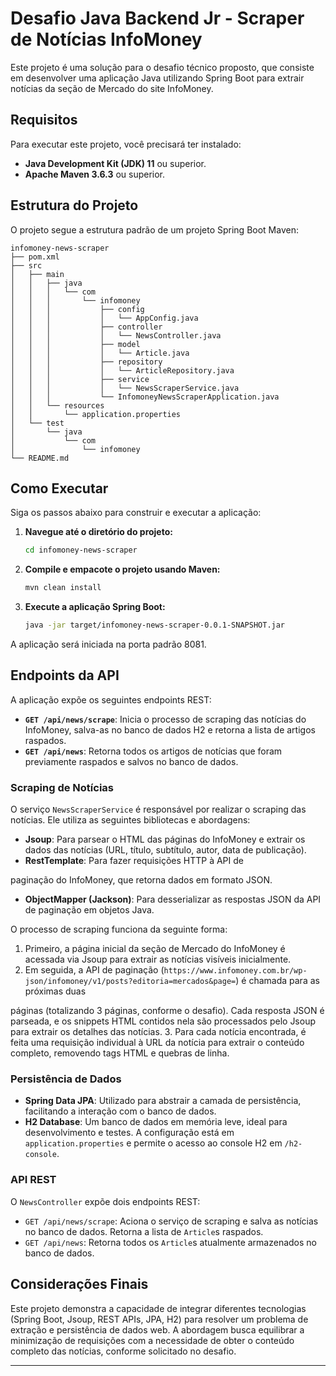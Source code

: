 # Desafio Java Backend Jr - Scraper de Notícias InfoMoney

Este projeto é uma solução para o desafio técnico proposto, que consiste em desenvolver uma aplicação Java utilizando Spring Boot para extrair notícias da seção de Mercado do site InfoMoney.

## Requisitos

Para executar este projeto, você precisará ter instalado:

*   **Java Development Kit (JDK) 11** ou superior.
*   **Apache Maven 3.6.3** ou superior.

## Estrutura do Projeto

O projeto segue a estrutura padrão de um projeto Spring Boot Maven:

```
infomoney-news-scraper
├── pom.xml
├── src
│   ├── main
│   │   ├── java
│   │   │   └── com
│   │   │       └── infomoney
│   │   │           ├── config
│   │   │           │   └── AppConfig.java
│   │   │           ├── controller
│   │   │           │   └── NewsController.java
│   │   │           ├── model
│   │   │           │   └── Article.java
│   │   │           ├── repository
│   │   │           │   └── ArticleRepository.java
│   │   │           ├── service
│   │   │           │   └── NewsScraperService.java
│   │   │           └── InfomoneyNewsScraperApplication.java
│   │   └── resources
│   │       └── application.properties
│   └── test
│       └── java
│           └── com
│               └── infomoney
└── README.md
```

## Como Executar

Siga os passos abaixo para construir e executar a aplicação:

1.  **Navegue até o diretório do projeto:**
    ```bash
    cd infomoney-news-scraper
    ```

2.  **Compile e empacote o projeto usando Maven:**
    ```bash
    mvn clean install
    ```

3.  **Execute a aplicação Spring Boot:**
    ```bash
    java -jar target/infomoney-news-scraper-0.0.1-SNAPSHOT.jar
    ```

A aplicação será iniciada na porta padrão 8081.

## Endpoints da API

A aplicação expõe os seguintes endpoints REST:

*   **`GET /api/news/scrape`**: Inicia o processo de scraping das notícias do InfoMoney, salva-as no banco de dados H2 e retorna a lista de artigos raspados.
*   **`GET /api/news`**: Retorna todos os artigos de notícias que foram previamente raspados e salvos no banco de dados.

### Scraping de Notícias

O serviço `NewsScraperService` é responsável por realizar o scraping das notícias. Ele utiliza as seguintes bibliotecas e abordagens:

*   **Jsoup**: Para parsear o HTML das páginas do InfoMoney e extrair os dados das notícias (URL, título, subtítulo, autor, data de publicação).
*   **RestTemplate**: Para fazer requisições HTTP à API de 

paginação do InfoMoney, que retorna dados em formato JSON.
*   **ObjectMapper (Jackson)**: Para desserializar as respostas JSON da API de paginação em objetos Java.

O processo de scraping funciona da seguinte forma:

1.  Primeiro, a página inicial da seção de Mercado do InfoMoney é acessada via Jsoup para extrair as notícias visíveis inicialmente.
2.  Em seguida, a API de paginação (`https://www.infomoney.com.br/wp-json/infomoney/v1/posts?editoria=mercados&page=`) é chamada para as próximas duas 

páginas (totalizando 3 páginas, conforme o desafio). Cada resposta JSON é parseada, e os snippets HTML contidos nela são processados pelo Jsoup para extrair os detalhes das notícias.
3.  Para cada notícia encontrada, é feita uma requisição individual à URL da notícia para extrair o conteúdo completo, removendo tags HTML e quebras de linha.

### Persistência de Dados

*   **Spring Data JPA**: Utilizado para abstrair a camada de persistência, facilitando a interação com o banco de dados.
*   **H2 Database**: Um banco de dados em memória leve, ideal para desenvolvimento e testes. A configuração está em `application.properties` e permite o acesso ao console H2 em `/h2-console`.

### API REST

O `NewsController` expõe dois endpoints REST:

*   `GET /api/news/scrape`: Aciona o serviço de scraping e salva as notícias no banco de dados. Retorna a lista de `Article`s raspados.
*   `GET /api/news`: Retorna todos os `Article`s atualmente armazenados no banco de dados.

## Considerações Finais

Este projeto demonstra a capacidade de integrar diferentes tecnologias (Spring Boot, Jsoup, REST APIs, JPA, H2) para resolver um problema de extração e persistência de dados web. A abordagem busca equilibrar a minimização de requisições com a necessidade de obter o conteúdo completo das notícias, conforme solicitado no desafio.

---



